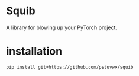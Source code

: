 # Squib
A library for blowing up your PyTorch project.

# installation
```
pip install git+https://github.com/pstuvwx/squib
```
